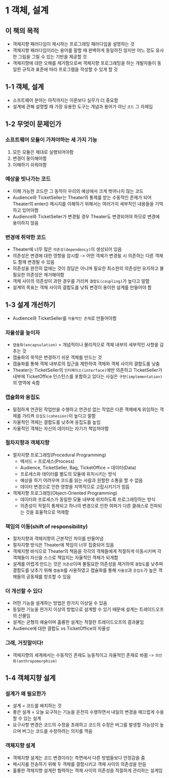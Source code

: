 # 1 객체, 설계

## 이 책의 목적
- 객체지향 패러다임이 제시하는 프로그래밍 패러다임을 설명하는 것
- 객체지향 패러다임이라는 용어를 말할 때 완벽하게 동일하진 않지만 어느 정도 유사한 그림을 그릴 수 있는 기반을 제공할 것
- 객체지향에 대한 오해를 제거함으로써 객체지향 프로그래밍을 하는 개발자들이 동일한 규칙과 표준에 따라 프로그램을 작성할 수 있게 할 것

## 1-1 객체, 설계
- 소프트웨어 분야는 아직까지는 이론보다 실무가 더 중요함
- 설계에 관해 설명할 때 가장 유용한 도구는 개념과 용어가 아닌 `코드` 그 자체임

## 1-2 무엇이 문제인가

### 소프트웨어 모듈이 가져야하는 세 가지 기능
1. 모든 모듈은 제대로 실행되어야함
2. 변경이 용이해야함
3. 이해하기 쉬워야함

### 예상을 빗나가는 코드
- 이해 가능한 코드란 그 동작이 우리의 예상에서 크게 벗어나지 않는 코드
- Audience와 TicketSeller는 Theater의 통제를 받는 수동적인 존재가 되어 Theater의 enter() 메시지를 이해하기 위해서는 여러가지 세부적인 내용들을 기억하고 있어야함
- Audience와 TicketSeller가 변경될 경우 Theater도 변경되어야 하므로 변경에 용이하지 않음

### 변경에 취약한 코드
- Theater에 너무 많은 `의존성(dependency)`이 생성되어 있음
- 의존성은 변경에 대한 영향을 암시함 -> 어떤 객체가 변경될 시 의존하는 다른 객체도 함께 변경될 수 있음
- 의존성을 완전히 없애는 것이 정답은 아니며 필요한 최소한의 의존성만 유지하고 불필요한 의존성은 제거해야함
- 객체 사이의 의존성이 과한 경우를 가리켜 `결합도(coupling)`가 높다고 말함
- 설계의 목표는 객체 사이의 결합도를 낮춰 변경이 용이한 설계를 만들어야 함

## 1-3 설계 개선하기
- Audience와 TicketSeller를 `자율적인 존재`로 만들어야함

### 자율성을 높이자
- `캡슐화(encapsulation)` = 개념적이나 물리적으로 객체 내부의 세부적인 사항을 감추는 것
- 캡슐화의 목적은 변경하기 쉬운 객체를 만드는 것
- 캡슐화를 통해 객체 내부로의 접근을 제한하여 객체와 객체 사이의 결합도를 낮춤
- Theater는 TicketSeller의 `인터페이스(interface)`에만 의존하고 TicketSeller가 내부에 TicketOffice 인스턴스를 포함하고 있다는 사실은 `구현(implementation)`의 영역에 속함

### 캡슐화와 응집도
- 밀접하게 연관된 작업만을 수행하고 연관성 없는 작업은 다른 객체에게 위임하는 객체를 가리켜 `응집도(cohesion)`이 높다고 말함
- 자율적인 객체는 결합도를 낮추며 응집도를 높임
- 자율적인 객체는 자신의 데이터는 자기가 책임져야함

### 절차지향과 객체지향
- 절차지향 프로그래밍(Procedural Programming)
  - 메서드 = 프로세스(Process)
  - Audience, TicketSeller, Bag, TicketOffice = 데이터(Data)
  - 프로세스와 데이터를 별도의 모듈에 위치시키는 방식
  - 예상을 하기 어려우며 코드를 읽는 사람과 원할한 소통을 할 수 없음
  - 데이터 변경으로 인한 영향을 지역적으로 고립시키기가 힘듬
- 객체지향 프로그래밍(Object-Oriented Programming)
  - 데이터와 프로세스가 동일한 모듈 내부에 위치하도록 프로그래밍하는 방식
  - 의존성이 적절히 통제되고 하나의 변경으로 인한 여파가 다른 클래스로 전파되는 것을 효율적으로 억제함
 
### 책임의 이동(shift of responsibility)
- 절차지향과 객체지향의 근본적인 차이를 만들어냄
- 절차지향 방식은 Theater에 책임이 너무 집중되어 있음
- 객체지향 바식으로 Theater의 책음을 각각의 객체들에게 적절하게 이동시키며 각 객체들이 자신을 스스로 책임지는 자율적인 객체가 되게함
- 설계를 어렵게 만드는 것은 `의존성`이며 불필요한 의존성을 제거하여 `결합도`를 낮추며 결합도를 낮추기 위해 `캡슐화`를 사용하였고 캡슐화를 통해 `자율성`과 `응집도`가 높은 객체들의 공동체를 창조할 수 있음

### 더 개선할 수 있다
- 어떤 기능을 설계하는 방법은 한가지 이상일 수 있음
- 동일한 기능을 한가지 이상의 방법으로 설계할 수 있기 때문에 설계는 트레이드오프의 산물임
- 설계는 균형의 예술이며 훌륭한 설계는 적절한 트레이드오프의 결과물임
- Audience에 대한 결합도 vs TicketOffice의 자율성

### 그래, 거짓말이다!
- 객체지향의 세계에서는 수동적인 존재도 능동적이고 자율적인 존재로 바뀜 -> `의인화(anthropomorphism)`

## 1-4 객체지향 설계

### 설계가 왜 필요한가
- 설계 = 코드를 배치하는 것
- 좋은 설계 = 오늘 요구하는 기능을 온전히 수행하면서 내일의 변경을 매끄럽게 수용할 수 있는 설계
- 요구사항 변경은 코드의 수정을 초래하고 코드의 수정은 버그를 발생할 가능성이 높으며 버그는 코드를 수정하려는 의지를 꺽음

### 객체지향 설계
- 객체지향 설계는 코드 변경이라는 측면에서 다른 방법들보다 안정감을 줌
- 메시지를 전송하기 위해 두 객체를 결합시키고 객체 사이의 의존성을 만듬
- 훌륭한 객체지향 설계란 협력하는 객체 사이의 의존성을 적절하게 관리하는 설계임
